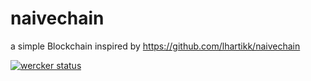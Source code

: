 # naivechain

a simple Blockchain inspired by https://github.com/lhartikk/naivechain

[![wercker status](https://app.wercker.com/status/058426a6b55db2bd57c5325739cb7224/s/master "wercker status")](https://app.wercker.com/project/byKey/058426a6b55db2bd57c5325739cb7224)
